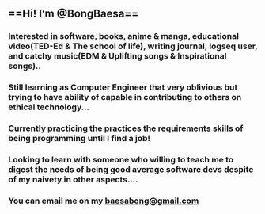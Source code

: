 ## ==Hi! I’m @BongBaesa==
### Interested in software, books, anime & manga, educational video(TED-Ed & The school of life), writing journal, logseq user, and catchy music(EDM & Uplifting songs & Inspirational songs)..
### Still learning as Computer Engineer that very oblivious but trying to have ability of capable in contributing to others on ethical technology...
### Currently practicing the practices the requirements skills of being programming until I find a job!
### Looking to learn with someone who willing to teach me to digest the needs of being good average software devs despite of my naivety in other aspects....
### You can email me on my baesabong@gmail.com

<!---
BongBaesa/BongBaesa is a ✨ special ✨ repository because its `README.md` (this file) appears on your GitHub profile.
You can click the Preview link to take a look at your changes.
--->
